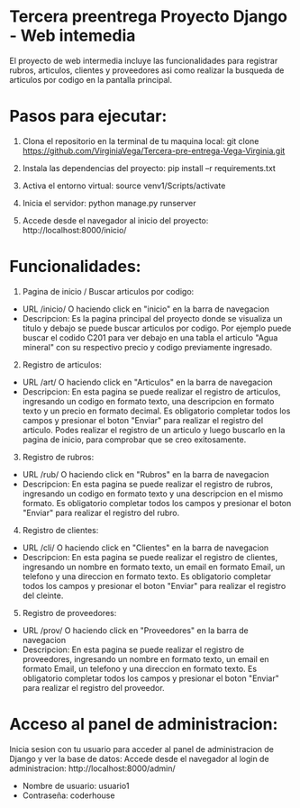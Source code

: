 # Tercera preentrega Proyecto Django - Web intemedia

El proyecto de web intermedia incluye las funcionalidades para registrar rubros, articulos, clientes y proveedores asi como realizar la busqueda de articulos por codigo en la pantalla principal.

# Pasos para ejecutar:
1. Clona el repositorio en la terminal de tu maquina local: 
git clone https://github.com/VirginiaVega/Tercera-pre-entrega-Vega-Virginia.git

2. Instala las dependencias del proyecto: 
pip install –r requirements.txt 

3. Activa el entorno virtual: 
source venv1/Scripts/activate

4. Inicia el servidor:
python manage.py runserver

5. Accede desde el navegador al inicio del proyecto:
http://localhost:8000/inicio/

# Funcionalidades:

1. Pagina de inicio / Buscar articulos por codigo:
- URL /inicio/ O haciendo click en "inicio" en la barra de navegacion
- Descripcion: Es la pagina principal del proyecto donde se visualiza un titulo y debajo se puede buscar articulos por codigo. Por ejemplo puede buscar el codido C201 para ver debajo en una tabla el articulo "Agua mineral" con su respectivo precio y codigo previamente ingresado.

2. Registro de articulos:
- URL /art/ O haciendo click en "Articulos" en la barra de navegacion
- Descripcion: En esta pagina se puede realizar el registro de articulos, ingresando un codigo en formato texto, una descripcion en formato texto y un precio en formato decimal. Es obligatorio completar todos los campos y presionar el boton "Enviar" para realizar el registro del articulo. Podes realizar el registro de un articulo y luego buscarlo en la pagina de inicio, para comprobar que se creo exitosamente.

3. Registro de rubros:
- URL /rub/ O haciendo click en "Rubros" en la barra de navegacion
- Descripcion: En esta pagina se puede realizar el registro de rubros, ingresando un codigo en formato texto y una descripcion en el mismo formato. Es obligatorio completar todos los campos y presionar el boton "Enviar" para realizar el registro del rubro.

4. Registro de clientes:
- URL /cli/ O haciendo click en "Clientes" en la barra de navegacion
- Descripcion: En esta pagina se puede realizar el registro de clientes, ingresando un nombre en formato texto, un email en formato Email, un telefono y una direccion en formato texto. Es obligatorio completar todos los campos y presionar el boton "Enviar" para realizar el registro del cleinte.

5. Registro de proveedores:
- URL /prov/ O haciendo click en "Proveedores" en la barra de navegacion
- Descripcion: En esta pagina se puede realizar el registro de proveedores, ingresando un nombre en formato texto, un email en formato Email, un telefono y una direccion en formato texto. Es obligatorio completar todos los campos y presionar el boton "Enviar" para realizar el registro del proveedor.

# Acceso al panel de administracion:
Inicia sesion con tu usuario para acceder al panel de administracion de Django y ver la base de datos:
Accede desde el navegador al login de administracion: http://localhost:8000/admin/
- Nombre de usuario: usuario1
- Contraseña: coderhouse


